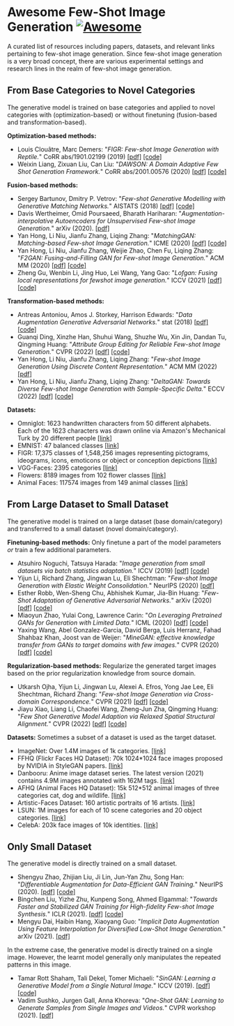 # Awesome Few-Shot Image Generation  [![Awesome](https://cdn.rawgit.com/sindresorhus/awesome/d7305f38d29fed78fa85652e3a63e154dd8e8829/media/badge.svg)](https://github.com/sindresorhus/awesome)

A curated list of resources including papers, datasets, and relevant links pertaining to few-shot image generation. Since few-shot image generation is a very broad concept, there are various experimental settings and research lines in the realm of few-shot image generation. 


## From Base Categories to Novel Categories
The generative model is trained on base categories and applied to novel categories with (optimization-based) or without finetuning (fusion-based and transformation-based). 

**Optimization-based methods:**
+ Louis Clouâtre, Marc Demers: "*FIGR: Few-shot Image Generation with Reptile.*" CoRR abs/1901.02199 (2019) [[pdf]](https://arxiv.org/pdf/1901.02199.pdf) [[code]](https://arxiv.org/pdf/1901.02199.pdf)
+ Weixin Liang, Zixuan Liu, Can Liu: "*DAWSON: A Domain Adaptive Few Shot Generation Framework.*" CoRR abs/2001.00576 (2020) [[pdf]](https://arxiv.org/pdf/2001.00576.pdf) [[code]](https://github.com/LC1905/musegan/)

**Fusion-based methods:**
+ Sergey Bartunov, Dmitry P. Vetrov: "*Few-shot Generative Modelling with Generative Matching Networks.*" AISTATS (2018) [[pdf]](http://proceedings.mlr.press/v84/bartunov18a/bartunov18a.pdf) [[code]](https://github.com/sbos/gmn)
+ Davis Wertheimer, Omid Poursaeed, Bharath Hariharan: "*Augmentation-interpolative Autoencoders for Unsupervised Few-shot Image Generation.*" arXiv (2020). [[pdf]](https://arxiv.org/pdf/2011.13026.pdf)
+ Yan Hong, Li Niu, Jianfu Zhang, Liqing Zhang: "*MatchingGAN: Matching-based Few-shot Image Generation.*" ICME (2020) [[pdf]](https://arxiv.org/pdf/2003.03497.pdf) [[code]](https://github.com/bcmi/MatchingGAN-Few-Shot-Image-Generation)
+ Yan Hong, Li Niu, Jianfu Zhang, Weijie Zhao, Chen Fu, Liqing Zhang: "*F2GAN: Fusing-and-Filling GAN for Few-shot Image Generation.*" ACM MM (2020) [[pdf]](https://arxiv.org/pdf/2008.01999.pdf) [[code]](https://github.com/bcmi/F2GAN-Few-Shot-Image-Generation)
+ Zheng Gu, Wenbin Li, Jing Huo, Lei Wang, Yang Gao: "*Lofgan: Fusing local representations for fewshot image generation.*" ICCV (2021) [[pdf]](https://openaccess.thecvf.com/content/ICCV2021/papers/Gu_LoFGAN_Fusing_Local_Representations_for_Few-Shot_Image_Generation_ICCV_2021_paper.pdf) [[code]](https://github.com/edward3862/LoFGAN-pytorch)

**Transformation-based methods:**
+ Antreas Antoniou, Amos J. Storkey, Harrison Edwards: "*Data Augmentation Generative Adversarial Networks.*" stat (2018) [[pdf]](https://arxiv.org/pdf/1711.04340.pdf) [[code]](https://github.com/AntreasAntoniou/DAGAN) 
+  Guanqi Ding, Xinzhe Han, Shuhui Wang, Shuzhe Wu, Xin Jin, Dandan Tu, Qingming Huang: "*Attribute Group Editing for Reliable Few-shot Image Generation.*" CVPR (2022) [[pdf]](https://arxiv.org/pdf/2203.08422.pdf) [[code]](https://github.com/UniBester/AGE)
+ Yan Hong, Li Niu, Jianfu Zhang, Liqing Zhang: "*Few-shot Image Generation Using Discrete Content Representation.*" ACM MM (2022) [[pdf]](https://arxiv.org/pdf/2207.10833.pdf)
+ Yan Hong, Li Niu, Jianfu Zhang, Liqing Zhang: "*DeltaGAN: Towards Diverse Few-shot Image Generation with Sample-Specific Delta.*" ECCV (2022) [[pdf]](https://arxiv.org/pdf/2009.08753.pdf) [[code]](https://github.com/bcmi/DeltaGAN-Few-Shot-Image-Generation)

**Datasets:**
+ Omniglot:  1623 handwritten characters from 50 different alphabets. Each of the 1623 characters was drawn online via Amazon's Mechanical Turk by 20 different people [[link]](https://github.com/brendenlake/omniglot/)
+ EMNIST:  47 balanced classes [[link]](https://www.nist.gov/itl/products-and-services/emnist-dataset)
+ FIGR: 17,375 classes of 1,548,256 images representing pictograms, ideograms, icons, emoticons or object or conception depictions [[link]](https://github.com/marcdemers/FIGR-8)
+ VGG-Faces:  2395 categories [[link]](https://drive.google.com/drive/folders/15x2C11OrNeKLMzBDHrv8NPOwyre6H3O5)
+ Flowers:  8189 images from 102 flower classes [[link]](https://www.robots.ox.ac.uk/~vgg/data/flowers/102/)
+ Animal Faces: 117574 images from 149 animal classes [[link]](https://github.com/NVlabs/FUNIT)

## From Large Dataset to Small Dataset

The generative model is trained on a large dataset (base domain/category) and transferred to a small dataset (novel domain/category). 

**Finetuning-based methods:** Only finetune a part of the model parameters *or* train a few additional parameters.
+ Atsuhiro Noguchi, Tatsuya Harada: "*Image generation from small datasets via batch statistics adaptation.*" ICCV (2019) [[pdf]](https://openaccess.thecvf.com/content_ICCV_2019/papers/Noguchi_Image_Generation_From_Small_Datasets_via_Batch_Statistics_Adaptation_ICCV_2019_paper.pdf) [[code]](http://github.com/nogu-atsu/small-dataset-image-generation)
+  Yijun Li, Richard Zhang, Jingwan Lu, Eli Shechtman: "*Few-shot Image Generation with Elastic Weight Consolidation.*" NeurIPS (2020) [[pdf]](https://arxiv.org/pdf/2012.02780.pdf) 
+ Esther Robb, Wen-Sheng Chu, Abhishek Kumar, Jia-Bin Huang: "*Few-Shot Adaptation of Generative Adversarial Networks.*" arXiv (2020) [[pdf]](https://arxiv.org/pdf/2010.11943.pdf) [[code]](https://github.com/e-271/few-shot-gan)
+ Miaoyun Zhao, Yulai Cong, Lawrence Carin: "*On Leveraging Pretrained GANs for Generation with Limited Data.*" ICML (2020) [[pdf]](http://proceedings.mlr.press/v119/zhao20a/zhao20a.pdf) [[code]](https://github.com/MiaoyunZhao/GANTransferLimitedData)
+ Yaxing Wang, Abel Gonzalez-Garcia, David Berga, Luis Herranz, Fahad Shahbaz Khan, Joost van de Weijer: "*MineGAN: effective knowledge transfer from GANs to target domains with few images.*" CVPR (2020) [[pdf]](https://openaccess.thecvf.com/content_CVPR_2020/papers/Wang_MineGAN_Effective_Knowledge_Transfer_From_GANs_to_Target_Domains_With_CVPR_2020_paper.pdf) [[code]](https://github.com/yaxingwang/MineGAN)

**Regularization-based methods:** Regularize the generated target images based on the prior regularization knowledge from source domain. 
+ Utkarsh Ojha, Yijun Li, Jingwan Lu, Alexei A. Efros, Yong Jae Lee, Eli Shechtman, Richard Zhang: "*Few-shot Image Generation via Cross-domain Correspondence.*" CVPR (2021) [[pdf]](https://arxiv.org/pdf/2104.06820.pdf) [[code]](https://github.com/utkarshojha/few-shot-gan-adaptation)
+ Jiayu Xiao, Liang Li, Chaofei Wang, Zheng-Jun Zha, Qingming Huang: "*Few Shot Generative Model Adaption via Relaxed Spatial Structural Alignment.*" CVPR (2022) [[pdf]](https://arxiv.org/pdf/2203.04121.pdf) [[code]](https://github.com/StevenShaw1999/RSSA)

**Datasets:** Sometimes a subset of a dataset is used as the target dataset.
+ ImageNet: Over 1.4M images of 1k categories. [[link]](https://www.image-net.org/index.php)
+ FFHQ (Flickr Faces HQ Dataset): 70k 1024\*1024 face images proposed by NVIDIA in StyleGAN papers. [[link]](https://github.com/NVlabs/ffhq-dataset)
+ Danbooru: Anime image dataset series. The latest version (2021) contains 4.9M images annotated with 162M tags. [[link]](https://www.gwern.net/Danbooru2021)
+ AFHQ (Animal Faces HQ Dataset): 15k 512\*512 animal images of three categories cat, dog and wildlife. [[link]](https://github.com/clovaai/stargan-v2/blob/master/README.md#animal-faces-hq-dataset-afhq)
+ Artistic-Faces Dataset: 160 artistic portraits of 16 artists. [[link]](https://faculty.idc.ac.il/arik/site/foa/artistic-faces-dataset.asp)
+ LSUN: 1M images for each of 10 scene categories and 20 object categories. [[link]](https://www.yf.io/p/lsun)
+ CelebA: 203k face images of 10k identities. [[link]](https://mmlab.ie.cuhk.edu.hk/projects/CelebA.html)

## Only Small Dataset

The generative model is directly trained on a small dataset. 

+ Shengyu Zhao, Zhijian Liu, Ji Lin, Jun-Yan Zhu, Song Han: "*Differentiable Augmentation for Data-Efficient GAN Training.*" NeurIPS (2020). [[pdf]](https://arxiv.org/pdf/2006.10738.pdf) [[code]](https://github.com/mit-han-lab/data-efficient-gans)
+ Bingchen Liu, Yizhe Zhu, Kunpeng Song, Ahmed Elgammal: "*Towards Faster and Stabilized GAN Training for High-fidelity Few-shot Image Synthesis.*" ICLR (2021).               [[pdf]](https://arxiv.org/pdf/2101.04775v1.pdf) [[code]](https://github.com/odegeasslbc/FastGAN-pytorch)
+ Mengyu Dai, Haibin Hang, Xiaoyang Guo: "*Implicit Data Augmentation Using Feature Interpolation for Diversified Low-Shot Image Generation.*" arXiv (2021). [[pdf]](https://arxiv.org/pdf/2112.02450.pdf)

In the extreme case, the generative model is directly trained on a single image. However, the learnt model generally only manipulates the repeated patterns in this image. 

+ Tamar Rott Shaham, Tali Dekel, Tomer Michaeli: "*SinGAN: Learning a Generative Model from a Single Natural Image.*" ICCV (2019). [[pdf]](https://openaccess.thecvf.com/content_ICCV_2019/papers/Shaham_SinGAN_Learning_a_Generative_Model_From_a_Single_Natural_Image_ICCV_2019_paper.pdf) [[code]](https://github.com/tamarott/SinGAN)
+ Vadim Sushko, Jurgen Gall, Anna Khoreva: "*One-Shot GAN: Learning to Generate Samples from Single Images and Videos.*" CVPR workshop (2021). [[pdf]](https://openaccess.thecvf.com/content/CVPR2021W/LLID/papers/Sushko_One-Shot_GAN_Learning_To_Generate_Samples_From_Single_Images_and_CVPRW_2021_paper.pdf)

